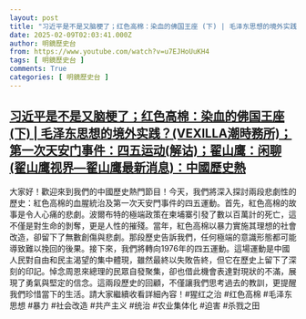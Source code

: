 ```yaml
---
layout: post
title: "习近平是不是又脑梗了；红色高棉：染血的佛国王座 (下) | 毛泽东思想的境外实践？(VEXILLA潮時務所)；第一次天安门事件：四五运动(解诂)；翟山鹰：闲聊(翟山鹰视界—翟山鹰最新消息)：中國歷史熱"
date: 2025-02-09T02:03:41.000Z
author: 明鏡歷史台
from: https://www.youtube.com/watch?v=u7EJHoUuKH4
tags: [ 明鏡歷史台 ]
comments: True
categories: [ 明鏡歷史台 ]
---
```

<!--1739066621000-->
[习近平是不是又脑梗了；红色高棉：染血的佛国王座 (下) | 毛泽东思想的境外实践？(VEXILLA潮時務所)；第一次天安门事件：四五运动(解诂)；翟山鹰：闲聊(翟山鹰视界—翟山鹰最新消息)：中國歷史熱](https://www.youtube.com/watch?v=u7EJHoUuKH4)
------

<div>
大家好！歡迎來到我們的中國歷史熱門節目！今天，我們將深入探討兩段悲劇性的歷史：紅色高棉的血腥統治及第一次天安門事件的四五運動。首先，紅色高棉的故事是令人心痛的悲劇。波爾布特的極端政策在柬埔寨引發了數以百萬計的死亡，這不僅是對生命的剝奪，更是人性的摧殘。當年，紅色高棉以暴力實施其理想的社會改造，卻留下了無數創傷與悲劇。那段歷史告訴我們，任何極端的意識形態都可能導致難以挽回的後果。接下來，我們將轉向1976年的四五運動。這場運動是中國人民對自由和民主渴望的集中體現，雖然最終以失敗告終，但它在歷史上留下了深刻的印記。悼念周恩來總理的民眾自發聚集，卻也借此機會表達對現狀的不滿，展現了勇氣與堅定的信念。這兩段歷史的回顧，不僅讓我們思考過去的教訓，更提醒我們珍惜當下的生活。請大家繼續收看詳細內容！#猩红之治 #红色高棉 #毛泽东思想 #暴力 #社会改造 #共产主义 #统治 #农业集体化 #迫害 #杀戮之田
</div>
